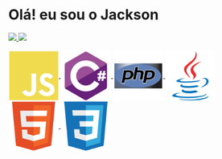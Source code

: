 <h1 align="left">Olá! eu sou o Jackson </h1>

<div align="left">
  <a href="https://github.com/jacksonbalestribeiro/">
  <img height="180em" src="https://github-readme-stats.vercel.app/api?username=jacksonbalestribeiro&show_icons=true&theme=dark&include_all_commits=true&count_private=true"/>
  <img height="180em" src="https://github-readme-stats.vercel.app/api/top-langs/?username=jacksonbalestribeiro&layout=compact&langs_count=7&theme=dark"/>
</div>
<div style="display: inline_block" align="left"><br>
  <img align="center"  height="100" width="100" src="https://raw.githubusercontent.com/devicons/devicon/master/icons/javascript/javascript-plain.svg">
  <img align="center"  height="100" width="100" src="https://raw.githubusercontent.com/devicons/devicon/master/icons/csharp/csharp-original.svg">
  <img align="center"  height="100" width="100" src="https://raw.githubusercontent.com/devicons/devicon/master/icons/php/php-original.svg">
  <img align="center"  height="100" width="100" src="https://raw.githubusercontent.com/devicons/devicon/master/icons/java/java-original.svg">
  <img align="center"  height="100" width="100" src="https://raw.githubusercontent.com/devicons/devicon/master/icons/html5/html5-original.svg">
  <img align="center"  height="100" width="100" src="https://raw.githubusercontent.com/devicons/devicon/master/icons/css3/css3-original.svg">
</div>
